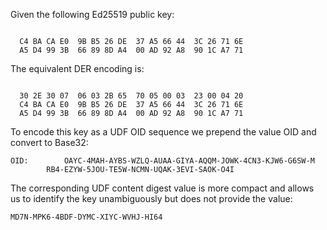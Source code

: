 
Given the following Ed25519 public key:

~~~~

  C4 BA CA E0  9B B5 26 DE  37 A5 66 44  3C 26 71 6E
  A5 D4 99 3B  66 89 8D A4  00 AD 92 A8  90 1C A7 71
~~~~

The equivalent DER encoding is:

~~~~

  30 2E 30 07  06 03 2B 65  70 05 00 03  23 00 04 20
  C4 BA CA E0  9B B5 26 DE  37 A5 66 44  3C 26 71 6E
  A5 D4 99 3B  66 89 8D A4  00 AD 92 A8  90 1C A7 71
~~~~

To encode this key as a UDF OID sequence we prepend the value OID
and convert to Base32:

~~~~
OID:        OAYC-4MAH-AYBS-WZLQ-AUAA-GIYA-AQQM-JOWK-4CN3-KJW6-G6SW-M
        RB4-EZYW-5JOU-TE5W-NCMN-UQAK-3EVI-SAOK-O4I
~~~~

The corresponding UDF content digest value is more compact and allows us to identify the 
key unambiguously but does not provide the value:

~~~~
MD7N-MPK6-4BDF-DYMC-XIYC-WVHJ-HI64
~~~~
